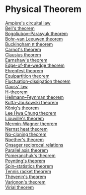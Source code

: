 # Physical Theorem
[Ampère's circuital law](https://en.wikipedia.org/wiki/Amp%C3%A8re%27s_circuital_law)<br>
[Bell's theorem](https://en.wikipedia.org/wiki/Bell%27s_theorem)<br>
[Bogoliubov–Parasyuk theorem](https://en.wikipedia.org/wiki/Bogoliubov%E2%80%93Parasyuk_theorem)<br>
[Bohr–van Leeuwen theorem](https://en.wikipedia.org/wiki/Bohr%E2%80%93van_Leeuwen_theorem)<br>
[Buckingham π theorem](https://en.wikipedia.org/wiki/Buckingham_%CF%80_theorem)<br>
[Carnot's theorem](https://en.wikipedia.org/wiki/Carnot%27s_theorem_(thermodynamics))<br>
[Clausius theorem](https://en.wikipedia.org/wiki/Clausius_theorem)<br>
[Earnshaw's theorem](https://en.wikipedia.org/wiki/Earnshaw%27s_theorem)<br>
[Edge-of-the-wedge theorem](https://en.wikipedia.org/wiki/Edge-of-the-wedge_theorem)<br>
[Ehrenfest theorem](https://en.wikipedia.org/wiki/Ehrenfest_theorem)<br>
[Equipartition theorem](https://en.wikipedia.org/wiki/Equipartition_theorem)<br>
[Fluctuation-dissipation theorem](https://en.wikipedia.org/wiki/Fluctuation-dissipation_theorem)<br>
[Gauss' law](https://en.wikipedia.org/wiki/Gauss%27_law)<br>
[H-theorem](https://en.wikipedia.org/wiki/H-theorem)<br>
[Hellmann–Feynman theorem](https://en.wikipedia.org/wiki/Hellmann%E2%80%93Feynman_theorem)<br>
[Kutta–Joukowski theorem](https://en.wikipedia.org/wiki/Kutta%E2%80%93Joukowski_theorem)<br>
[König's theorem](https://en.wikipedia.org/wiki/K%C3%B6nig%27s_theorem_(kinetics))<br>
[Lee Hwa Chung theorem](https://en.wikipedia.org/wiki/Lee_Hwa_Chung_theorem)<br>
[Liouville's theorem](https://en.wikipedia.org/wiki/Liouville%27s_theorem_(Hamiltonian))<br>
[Mermin–Wagner theorem](https://en.wikipedia.org/wiki/Mermin%E2%80%93Wagner_theorem)<br>
[Nernst heat theorem](https://en.wikipedia.org/wiki/Nernst_heat_theorem)<br>
[No-cloning theorem](https://en.wikipedia.org/wiki/No-cloning_theorem)<br>
[Noether's theorem](https://en.wikipedia.org/wiki/Noether%27s_theorem)<br>
[Onsager reciprocal relations](https://en.wikipedia.org/wiki/Onsager_reciprocal_relations)<br>
[Parallel axis theorem](https://en.wikipedia.org/wiki/Parallel_axis_theorem)<br>
[Pomeranchuk's theorem](https://en.wikipedia.org/wiki/Pomeranchuk%27s_theorem)<br>
[Poynting's theorem](https://en.wikipedia.org/wiki/Poynting%27s_theorem)<br>
[Spin–statistics theorem](https://en.wikipedia.org/wiki/Spin%E2%80%93statistics_theorem)<br>
[Tennis racket theorem](https://en.wikipedia.org/wiki/Tennis_racket_theorem)<br>
[Thévenin's theorem](https://en.wikipedia.org/wiki/Thévenin's_theorem)<br>
[Varignon's theorem](https://en.wikipedia.org/wiki/Varignon%27s_theorem_(mechanics))<br>
[Virial theorem](https://en.wikipedia.org/wiki/Virial_theorem)<br>
